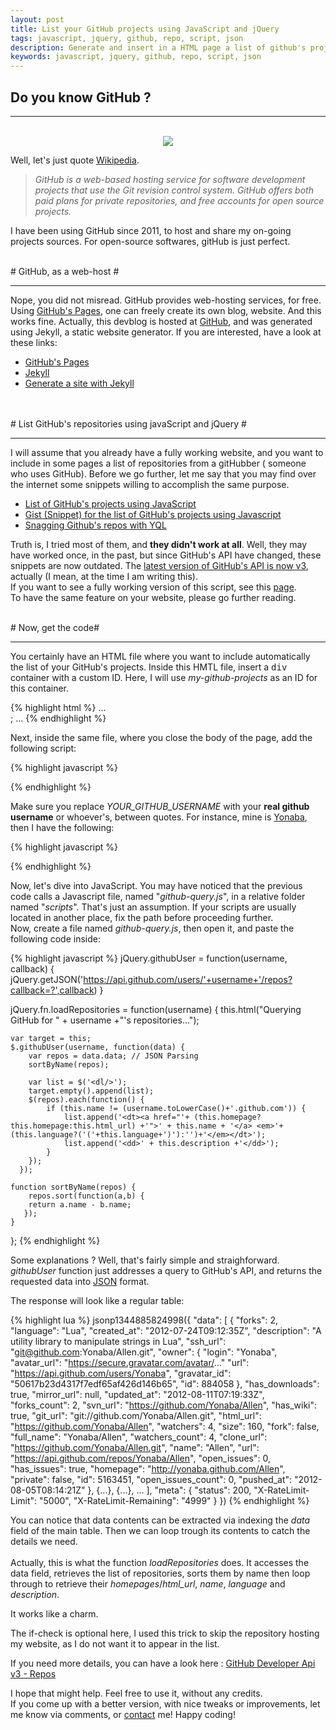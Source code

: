 ```yaml
---
layout: post
title: List your GitHub projects using JavaScript and jQuery
tags: javascript, jquery, github, repo, script, json
description: Generate and insert in a HTML page a list of github's projects.
keywords: javascript, jquery, github, repo, script, json
---
```


## Do you know GitHub ? ##

----------
<br/>
<center><img src="http://upload.wikimedia.org/wikipedia/commons/thumb/b/b3/GitHub.svg/140px-GitHub.svg.png"></center>


Well, let's just quote [Wikipedia](http://en.wikipedia.org/wiki/GitHub "GitHub on Wikipedia").

> *GitHub is a web-based hosting service for software development projects that use the Git revision control system. GitHub offers both paid plans for private repositories, and free accounts for open source projects.*

I have been using GitHub since 2011, to host and share my on-going projects sources.  For open-source softwares, gitHub is just perfect.

<br/>
# GitHub, as a web-host #

----------

Nope, you did not misread. GitHub provides web-hosting services, for free. Using [GitHub's Pages](http://pages.github.com/ "Github's Pages"), one can freely create its own blog, website. And this works fine. Actually, this devblog is hosted at [GitHub](https://github.com/Yonaba/yonaba.github.com), and was generated using Jekyll, a static website generator.
If you are interested, have a look at these links:

- [GitHub's Pages](http://pages.github.com/ "Github's Pages")
- [Jekyll](https://github.com/mojombo/jekyll "Jekyll")
- [Generate a site with Jekyll](http://klepas.org/jekyll-a-static-site-generator/)

<br/>
<br/>
# List GitHub's repositories using javaScript and jQuery #

----------

I will assume that you already have a fully working website, and you want to include in some pages a list of repositories from a gitHubber ( someone who uses GitHub).
Before we go further, let me say that you may find over the internet some snippets willing to accomplish the same purpose.

- [List of GitHub's projects using JavaScript](http://aboutcode.net/2010/11/11/list-github-projects-using-javascript.html)
- [Gist (Snippet) for  the list of GitHub's projects using Javascript](https://gist.github.com/673256)
- [Snagging Github's repos with YQL](https://gist.github.com/674668)

Truth is, I tried most of them, and __they didn't work at all__. Well, they may have worked once, in the past, but since GitHub's API have changed, these snippets are now outdated.
The [latest version of GitHub's API is now v3](http://developer.github.com/v3/), actually (I mean, at the time I am writing this).<br/>
If you want to see a fully working version of this script, see this [page](http://yonaba.github.com/gitjstest.html). <br/>
To have the same feature on your website, please go further reading.

<br/>
# Now, get the code#

----------

You certainly have an HTML file where you want to include automatically the list of your GitHub's projects. Inside this HMTL file, insert a <tt>div</tt> container with a custom ID. Here, I will use *my-github-projects* as an ID for this container.

<div>
{% highlight html %}
...
<div id="my-github-projects"/>;
...
{% endhighlight %}  
</div>	

Next, inside the same file, where you close the body of the page, add the following script:

{% highlight javascript %}
<script src="http://ajax.microsoft.com/ajax/jquery/jquery-1.4.2.min.js" type="text/javascript"></script>
<script src="/javascripts/git.js" type="text/javascript"></script>
<script type="text/javascript">
	$(function() {
		$("#my-github-projects").loadRepositories(YOUR_GITHUB_USERNAME);
	});
</script>
{% endhighlight %}  
    
Make sure you replace *YOUR_GITHUB_USERNAME* with your **real github username** or whoever's, between quotes. For instance, mine is [Yonaba](https://github.com/Yonaba), then I have the following:

{% highlight javascript %}
<script src="http://ajax.microsoft.com/ajax/jquery/jquery-1.4.2.min.js" type="text/javascript"></script>
<script src="/javascripts/git.js" type="text/javascript"></script>
<script type="text/javascript">
	$(function() {
		$("#my-github-projects").loadRepositories("Yonaba");
	});
</script>
{% endhighlight %}  

Now, let's dive into JavaScript. You may have noticed that the previous code calls a Javascript file, named "*github-query.js*", in a relative folder named "*scripts*". That's just an assumption. If your scripts are usually located in another place, fix the path before proceeding further.<br/>
Now, create a file named *github-query.js*, then open it, and paste the following code inside:

{% highlight javascript %}
jQuery.githubUser = function(username, callback) {
   jQuery.getJSON('https://api.github.com/users/'+username+'/repos?callback=?',callback)
}
 
jQuery.fn.loadRepositories = function(username) {
    this.html("<span>Querying GitHub for " + username +"'s repositories...</span>");
     
	var target = this;
    $.githubUser(username, function(data) {
		var repos = data.data; // JSON Parsing
		sortByName(repos);	
     
        var list = $('<dl/>');
        target.empty().append(list);
        $(repos).each(function() {
			if (this.name != (username.toLowerCase()+'.github.com')) {
				list.append('<dt><a href="'+ (this.homepage?this.homepage:this.html_url) +'">' + this.name + '</a> <em>'+(this.language?('('+this.language+')'):'')+'</em></dt>');
				list.append('<dd>' + this.description +'</dd>');
			}
        });		
      });
	  
	function sortByName(repos) {
        repos.sort(function(a,b) {
        return a.name - b.name;
       });
    }
};
{% endhighlight %} 

Some explanations ? 
Well, that's fairly simple and straighforward.<br/>
*githubUser* function just addresses a query to GitHub's API, and returns the requested data into [JSON](en.wikipedia.org/wiki/JSON  "JSON") format.

The response will look like a regular table:

{% highlight lua %}
jsonp1344885824998({
	"data": [
      {
		"forks": 2,
        "language": "Lua",
        "created_at": "2012-07-24T09:12:35Z",
        "description": "A utility library to manipulate strings in Lua",
        "ssh_url": "git@github.com:Yonaba/Allen.git",
        "owner": {
			"login": "Yonaba",
            "avatar_url": "https://secure.gravatar.com/avatar/..."
            "url": "https://api.github.com/users/Yonaba",
            "gravatar_id": "50617b23d4317f7edf65af426d146b65",
            "id": 884058
            },
        "has_downloads": true,
        "mirror_url": null,
        "updated_at": "2012-08-11T07:19:33Z",
        "forks_count": 2,
        "svn_url": "https://github.com/Yonaba/Allen",
        "has_wiki": true,
        "git_url": "git://github.com/Yonaba/Allen.git",
        "html_url": "https://github.com/Yonaba/Allen",
        "watchers": 4,
        "size": 160,
        "fork": false,
        "full_name": "Yonaba/Allen",
        "watchers_count": 4,
        "clone_url": "https://github.com/Yonaba/Allen.git",
        "name": "Allen",
        "url": "https://api.github.com/repos/Yonaba/Allen",
        "open_issues": 0,
        "has_issues": true,
        "homepage": "http://yonaba.github.com/Allen",
        "private": false,
        "id": 5163451,
        "open_issues_count": 0,
        "pushed_at": "2012-08-05T08:14:21Z"
		},
    {...}, 
    {...}, 
    ...
	],
	"meta": {
	"status": 200,
	"X-RateLimit-Limit": "5000",
	"X-RateLimit-Remaining": "4999"
	}
})
{% endhighlight %}

You can notice that data contents can be extracted via indexing the *data* field of the main table. Then we can loop trough its contents to catch the details we need.<br/><br/>
Actually, this is what the function *loadRepositories* does. It accesses the data field, retrieves the list of repositories, sorts them by name then loop through to retrieve their *homepages*/*html_url*, *name*, *language* and *description*. <br/>

It works like a charm.<br/>

The if-check is optional here, I used this trick to skip the repository hosting my website, as I do not want it to appear in the list.

If you need more details, you can have a look here : [GitHub Developer Api v3 - Repos](http://developer.github.com/v3/repos/)

I hope that might help. Feel free to use it, without any credits.<br/>
If you come up with a better version, with nice tweaks or improvements, let me know via comments, or [contact](http://yonaba.github.com/contact.html) me!
Happy coding!